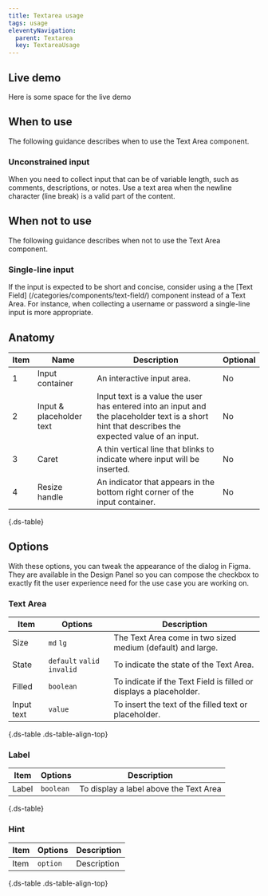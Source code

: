 ```yaml
---
title: Textarea usage
tags: usage
eleventyNavigation:
  parent: Textarea
  key: TextareaUsage
---
```

<section>

## Live demo

Here is some space for the live demo

</section>
<section>

## When to use

The following guidance describes when to use the Text Area component.

### Unconstrained input
When you need to collect input that can be of variable length, such as comments, descriptions, or notes.
Use a text area when the newline character (line break) is a valid part of the content.

</section>

<section>

## When not to use

The following guidance describes when not to use the Text Area component.

### Single-line input
If the input is expected to be short and concise, consider using a the [Text Field] (/categories/components/text-field/) component instead of a Text Area.
For instance, when collecting a username or password a single-line input is more appropriate.

</section>

<section>

## Anatomy

<div class="ds-table-wrapper">

| Item | Name | Description | Optional|
|-|-|-|-|
| 1 | Input container | An interactive input area. |No|
| 2 | Input & placeholder text | Input text is a value the user has entered into an input and the placeholder text is a short hint that describes the expected value of an input. |No|
| 3 | Caret | A thin vertical line that blinks to indicate where input will be inserted. |No|
| 4 | Resize handle | An indicator that appears in the bottom right corner of the input container. |No|

{.ds-table}

</div>

</section>

<section>

## Options
With these options, you can tweak the appearance of the dialog in Figma. They are available in the Design Panel so you can compose the checkbox to exactly fit the user experience need for the use case you are working on.

### Text Area

<div class="ds-table-wrapper">

|Item|Options|Description|
|-|-|-|
|Size|`md` `lg`| The Text Area come in two sized medium (default) and large.|
|State|`default` `valid` `invalid`| To indicate the state of the Text Area.|
|Filled|`boolean`| To indicate if the Text Field is filled or displays a placeholder.|
|Input text|`value`| To insert the text of the filled text or placeholder.|

{.ds-table .ds-table-align-top}

</div>

### Label

<div class="ds-table-wrapper">

|Item|Options|Description|
|-|-|-|
|Label|`boolean`| To display a label above the Text Area|

{.ds-table}

</div>

### Hint

<div class="ds-table-wrapper">

|Item|Options|Description|
|-|-|-|
|Item|`option`| Description|

{.ds-table .ds-table-align-top}

</div>
  
</section>
